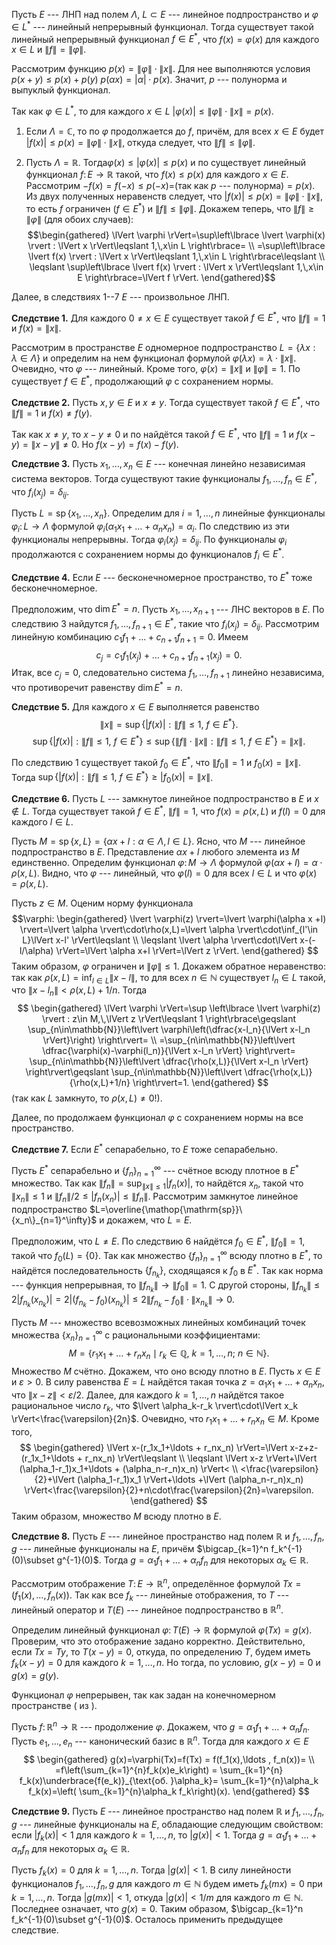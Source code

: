 Пусть $E$ --- ЛНП над полем $\Lambda$, $L\subset E$ --- линейное подпространство и $\varphi\in L^\ast$ --- линейный непрерывный функционал. 
Тогда существует такой линейный непрерывный функционал $f\in E^\ast$, что $f(x)=\varphi(x)$ для каждого $x\in L$ и $\lVert f \rVert = \lVert \varphi \rVert$.

Рассмотрим функцию $p(x)=\lVert \varphi \rVert\cdot\lVert x \rVert$. 
Для нее выполняются условия $p(x+y)\leqslant p(x)+p(y)$  $p(\alpha x)=\lvert \alpha \rvert\cdot p(x)$. Значит, $p$ --- полунорма и выпуклый функционал.

Так как $\varphi\in L^\ast$, то для каждого $x\in L$ $\lvert \varphi(x) \rvert\leqslant\lVert \varphi \rVert\cdot\lVert x \rVert=p(x)$.

1) Если $\Lambda=\mathbb{C}$, то по $\varphi$ продолжается до $f$,
причём, для всех $x\in E$ будет $\lvert f(x) \rvert\leqslant p(x)=\lVert \varphi \rVert\cdot\lVert x \rVert$, откуда следует, что $\lVert f \rVert\leqslant \lVert \varphi \rVert$.

2) Пусть $\Lambda=\mathbb{R}$. 
	Тогда$\varphi(x)\leqslant\lvert \varphi(x) \rvert\leqslant p(x)$ и по существует линейный функционал $f\colon E\to\mathbb{R}$ такой, что $f(x)\leqslant p(x)$ для каждого $x\in E$.
	Рассмотрим $-f(x)=f(-x)\leqslant p(-x)=$(так как $p$ --- полунорма)$=p(x)$.
	Из двух полученных неравенств следует, что $\lvert f(x) \rvert\leqslant p(x)=\lVert \varphi \rVert\cdot\lVert x \rVert$, то есть $f$ ограничен ($f\in E^*$) и $\lVert f \rVert\leqslant\lVert \varphi \rVert$.
	Докажем теперь, что $\lVert f \rVert\geqslant\lVert \varphi \rVert$ (для обоих случаев): 
	$$\begin{gathered}
	\lVert \varphi \rVert=\sup\left\lbrace \lvert \varphi(x) \rvert : \lVert x \rVert\leqslant 1,\,x\in L \right\rbrace=
	\\
	=\sup\left\lbrace \lvert f(x) \rvert : \lVert x \rVert\leqslant 1,\,x\in L \right\rbrace\leqslant
	\\
	\leqslant \sup\left\lbrace \lvert f(x) \rvert : \lVert x \rVert\leqslant 1,\,x\in E \right\rbrace=\lVert f \rVert.
	\end{gathered}$$

Далее, в следствиях 1--7 $E$ --- произвольное ЛНП.

**Следствие 1.**  Для каждого $0\neq x\in E$ существует такой $f\in E^\ast$, что $\lVert f \rVert=1$ и $f(x)=\lVert x \rVert$.

Рассмотрим в пространстве $E$ одномерное подпространство $L=\left\lbrace \lambda x : \lambda\in\Lambda \right\rbrace$ и определим на нем функционал формулой $\varphi(\lambda x)=\lambda\cdot\lVert x \rVert$. 
Очевидно, что $\varphi$ --- линейный. Кроме того, $\varphi(x)=\lVert x \rVert$ и
$\lVert \varphi \rVert=1$. 
По существует $f\in E^\ast$, продолжающий $\varphi$ с сохранением нормы.

**Следствие 2.** Пусть $x,\,y\in E$ и $x\neq y$. 
Тогда существует такой $f\in E^\ast$, что $\lVert f \rVert=1$ и $f(x)\neq f(y)$.

Так как $x\neq y$, то $x-y\neq 0$ и по найдётся такой $f\in E^\ast$, что $\lVert f \rVert=1$ и $f(x-y)=\lVert x-y \rVert\neq 0$. 
Но $f(x-y)=f(x)-f(y)$.

**Следствие 3.** Пусть $x_1,\ldots,x_n \in E$ --- конечная линейно независимая система векторов. 
Тогда существуют такие функционалы $f_1,\ldots,f_n \in E^\ast$, что $f_i(x_j)=\delta_{ij}$.

Пусть $L=\mathop{\mathrm{sp}}\{x_1,\ldots,x_n\}$. 
Определим для $i=1,\ldots ,n$ линейные функционалы $\varphi_i\colon L\to \Lambda$ формулой $\varphi_i(\alpha_1 x_1+\ldots+\alpha_n x_n)=\alpha_i$. 
По следствию из эти функционалы непрерывны. 
Тогда $\varphi_i(x_j)=\delta_{ij}$. 
По функционалы $\varphi_i$ продолжаются с сохранением нормы до функционалов $f_i\in E^\ast$.

**Следствие 4.** Если $E$ --- бесконечномерное пространство, то $E^\ast$ тоже бесконечномерное.

Предположим, что $\dim E^\ast = n$. 
Пусть $x_1,\ldots,x_{n+1}$ --- ЛНС векторов в $E$. По следствию 3 найдутся $f_1,\ldots,f_{n+1}\in E^\ast$, такие что $f_i(x_j)=\delta_{ij}$. Рассмотрим линейную комбинацию $c_1 f_1+\ldots+c_{n+1}f_{n+1}=0$. 
Имеем $$c_j=c_1 f_1(x_j)+\ldots+c_{n+1}f_{n+1}(x_j)=0.$$ 
Итак, все $c_j=0$, следовательно система $f_1,\ldots,f_{n+1}$ линейно независима, что
противоречит равенству $\dim E^\ast = n$.

**Следствие 5.** Для каждого $x\in E$ выполняется равенство 
$$
\lVert x \rVert=\sup\left\lbrace \lvert f(x) \rvert : \lVert f \rVert\leqslant 1,\ f\in E^\ast \right\rbrace.
$$
$$
\sup\left\lbrace \lvert f(x) \rvert : \lVert f \rVert\leqslant 1,\ f\in E^{*} \right\rbrace\leqslant\sup\left\lbrace \lVert f \rVert\cdot\lVert x \rVert : \lVert f \rVert\leqslant 1,\ f\in E^{*} \right\rbrace=\lVert x \rVert.
$$

По следствию 1 существует такой $f_0\in E^\ast$, что $\lVert f_0 \rVert=1$ и $f_0(x)=\lVert x \rVert$. 
Тогда $\sup\left\lbrace \lvert f(x) \rvert : \lVert f \rVert\leqslant 1,\ f\in E^* \right\rbrace\geqslant \lvert f_0(x) \rvert=\lVert x \rVert$.

**Следствие 6.** Пусть $L$ --- замкнутое линейное подпространство в $E$ и $x\notin L$. 
Тогда существует такой $f\in E^*$, $\lVert f \rVert=1$, что $f(x)=\rho(x,L)$ и $f(l)=0$ для каждого $l\in L$.

Пусть $M=\mathop{\mathrm{sp}}\{x,L\}=\left\lbrace \alpha x+l : \alpha\in\Lambda ,\, l\in L \right\rbrace$.
Ясно, что $M$ --- линейное подпространство в $E$. 
Представление $\alpha x+l$ любого элемента из $M$ единственно. 
Определим функционал $\varphi\colon M\to\Lambda$ формулой $\varphi(\alpha x+l)=\alpha\cdot\rho(x,L)$. 
Видно, что $\varphi$ --- линейный, что $\varphi(l)=0$ для всех $l\in L$ и что
$\varphi(x)=\rho(x,L)$.

Пусть $z\in M$. Оценим норму функционала 
$$\varphi:
\begin{gathered}
\lvert \varphi(z) \rvert=\lvert \varphi(\alpha x +l) \rvert=\lvert \alpha \rvert\cdot\rho(x,L)=\lvert \alpha \rvert\cdot\inf_{l'\in L}\lVert x-l' \rVert\leqslant
\\
\leqslant \lvert \alpha \rvert\cdot\lVert x-(-l/\alpha) \rVert=\lVert \alpha x+l \rVert=\lVert z \rVert.
\end{gathered}
$$
Таким образом, $\varphi$ ограничен и $\lVert \varphi \rVert\leqslant 1$.
Докажем обратное неравенство: так как $\rho(x,L)=\inf_{l\in L}\lVert x-l \rVert$, то для всех $n\in\mathbb{N}$ существует $l_n\in L$ такой, что $\lVert x-l_n \rVert<\rho(x,L)+1/n$. 
Тогда 
$$
\begin{gathered}
\lVert \varphi \rVert=\sup \left\lbrace \lvert \varphi(z) \rvert : z\in M,\,\lVert z \rVert\leqslant 1 \right\rbrace\geqslant \sup_{n\in\mathbb{N}}\left\lvert \varphi\left(\dfrac{x-l_n}{\lVert x-l_n \rVert}\right) \right\rvert=
\\
=\sup_{n\in\mathbb{N}}\left\lvert \dfrac{\varphi(x)-\varphi(l_n)}{\lVert x-l_n \rVert} \right\rvert=
\sup_{n\in\mathbb{N}}\left\lvert \dfrac{\rho(x,L)}{\lVert x-l_n \rVert} \right\rvert\geqslant
\sup_{n\in\mathbb{N}}\left\lvert \dfrac{\rho(x,L)}{\rho(x,L)+1/n} \right\rvert=1.
\end{gathered}
$$
(так как $L$ замкнуто, то $\rho(x,L)\ne 0$!).

Далее, по продолжаем функционал $\varphi$ с сохранением нормы на все
пространство.

**Следствие 7.** Если $E^\ast$ сепарабельно, то $E$ тоже сепарабельно.

Пусть $E^\ast$ сепарабельно и $\{f_n\}_{n=1}^\infty$ --- счётное всюду
плотное в $E^*$ множество. 
Так как $\lVert f_n \rVert=\sup_{\lVert x \rVert\leqslant 1}\lvert f_n(x) \rvert$, то найдётся $x_n$, такой что $\lVert x_n \rVert\leqslant 1$ и $\lVert f_n \rVert/2\leqslant \lvert f_n(x_n) \rvert\leqslant\lVert f_n \rVert$.
Рассмотрим замкнутое линейное подпространство $L=\overline{\mathop{\mathrm{sp}}\{x_n\}_{n=1}^\infty}$ и докажем, что $L=E$.

Предположим, что $L\ne E$. По следствию 6 найдётся $f_0 \in E^*$, $\lVert f_0 \rVert=1$, такой что $f_0(L)=\{0\}$. 
Так как множество $\{f_n\}_{n=1}^\infty$ всюду плотно в $E^*$, то найдётся последовательность $\{f_{n_k}\}$, сходящаяся к $f_0$ в $E^*$. 
Так как норма --- функция непрерывная, то $\lVert f_{n_k} \rVert\to\lVert f_0 \rVert=1$. С другой стороны, $\lVert f_{n_k} \rVert\leqslant 2\lvert f_{n_k}(x_{n_k}) \rvert=2\lvert (f_{n_k}-f_0)(x_{n_k}) \rvert\leqslant 2\lVert f_{n_k}-f_0 \rVert\cdot\lVert x_{n_k} \rVert\to 0$.

Пусть $M$ --- множество всевозможных линейных комбинаций точек множества $\{x_n\}_{n=1}^\infty$ с рациональными коэффициентами: $$M=\left\lbrace r_1x_1+\ldots + r_nx_n \mid r_k\in\mathbb{Q},\  k=1,\ldots ,n;\  n\in\mathbb{N} \right\rbrace.$$
Множество $M$ счётно. 
Докажем, что оно всюду плотно в $E$. 
Пусть $x\in E$ и $\varepsilon>0$. 
В силу равенства $E=L$ найдётся такая точка $z=\alpha_1 x_1+\ldots + \alpha_n x_n$, что $\lVert x-z \rVert<\varepsilon/2$.
Далее, для каждого $k=1,\ldots , n$ найдётся такое рациональное число $r_k$, что
$\lvert \alpha_k-r_k \rvert\cdot\lVert x_k \rVert<\frac{\varepsilon}{2n}$.
Очевидно, что $r_1x_1+\ldots + r_nx_n\in M$. 
Кроме того, 
$$
\begin{gathered}
\lVert x-(r_1x_1+\ldots + r_nx_n) \rVert=\lVert x-z+z-(r_1x_1+\ldots + r_nx_n) \rVert\leqslant
\\
\leqslant \lVert x-z \rVert+\lVert (\alpha_1-r_1)x_1+\ldots + (\alpha_n-r_n)x_n) \rVert<
\\
<\frac{\varepsilon}{2}+\lVert (\alpha_1-r_1)x_1 \rVert+\ldots +\lVert  (\alpha_n-r_n)x_n) \rVert<\frac{\varepsilon}{2}+n\cdot\frac{\varepsilon}{2n}=\varepsilon.
\end{gathered}
$$
Таким образом, множество $M$ всюду плотно в $E$.

**Следствие 8.** Пусть $E$ --- линейное пространство над полем $\mathbb{R}$ и $f_1,\ldots,f_n,g$ --- линейные функционалы на $E$, причём $\bigcap_{k=1}^n f_k^{-1}(0)\subset g^{-1}(0)$. 
Тогда $g=\alpha_1 f_1+\ldots+\alpha_nf_n$ для некоторых $\alpha_k\in\mathbb{R}$.

Рассмотрим отображение $T\colon E\to\mathbb{R}^n$, определённое формулой $Tx=\left(f_1(x),\ldots , f_n(x)\right)$. Так как все $f_k$ --- линейные отображения, то $T$ --- линейный оператор и $T(E)$ --- линейное подпространство в $\mathbb{R}^n$.

Определим линейный функционал $\varphi\colon T(E)\to\mathbb{R}$ формулой $\varphi(Tx)=g(x)$. Проверим, что это отображение задано корректно. 
Действительно, если $Tx=Ty$, то $T(x-y)=0$, откуда, по определению $T$, будем иметь $f_k(x-y)=0$ для каждого $k=1,\ldots ,n$. 
Но тогда, по условию, $g(x-y)=0$ и $g(x)=g(y)$.

Функционал $\varphi$ непрерывен, так как задан на конечномерном пространстве ( из ).

Пусть $f\colon\mathbb{R}^n\to\mathbb{R}$ --- продолжение $\varphi$. 
Докажем, что $g=\alpha_1 f_1+\ldots+\alpha_nf_n$. 
Пусть $e_1,\ldots, e_n$ --- канонический базис в $\mathbb{R}^n$. 
Тогда для каждого $x\in E$ 
$$
\begin{gathered}
    g(x)=\varphi(Tx)=f(Tx) = f(f_1(x),\ldots , f_n(x))=
    \\
    =f\left(\sum_{k=1}^{n}f_k(x)e_k\right) =
    \sum_{k=1}^{n} f_k(x)\underbrace{f(e_k)}_{\text{об. }\alpha_k}=
    \sum_{k=1}^{n}\alpha_k f_k(x)=\left( \sum_{k=1}^{n}\alpha_k f_k\right)(x).
\end{gathered}
$$

**Следствие 9.** Пусть $E$ --- линейное пространство над полем $\mathbb{R}$ и $f_1,\ldots,f_n,g$ --- линейные функционалы на $E$, обладающие следующим свойством: если $\lvert f_k(x) \rvert<1$ для каждого $k=1,\ldots ,n$, то $\lvert g(x) \rvert<1$. 
Тогда $g=\alpha_1 f_1+\ldots+\alpha_nf_n$ для некоторых $\alpha_k\in\mathbb{R}$.

Пусть $f_k(x)=0$ для $k=1,\ldots ,n$. Тогда $\lvert g(x) \rvert<1$. 
В силу линейности функционалов $f_1,\ldots,f_n,g$ для каждого $m\in\mathbb{N}$ будем иметь $f_k(mx)=0$ при $k=1,\ldots ,n$. 
Тогда $\lvert g(mx) \rvert<1$, откуда $\lvert g(x) \rvert<1/m$ для каждого $m\in\mathbb{N}$. 
Последнее означает, что $g(x)=0$. 
Таким образом, $\bigcap_{k=1}^n f_k^{-1}(0)\subset g^{-1}(0)$. 
Осталось применить предыдущее следствие.